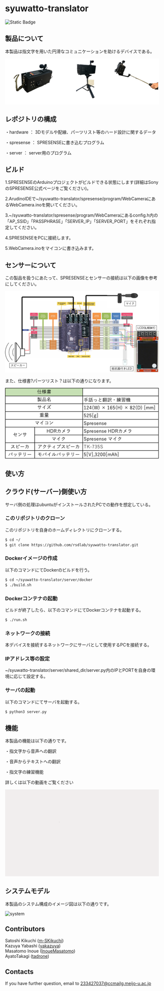 # syuwatto-translator

![Static Badge](https://img.shields.io/badge/Sony-Spresense-blue)

## 製品について
本製品は指文字を用いた円滑なコミュニケーションを助けるデバイスである。

![製品](./images/product1.png)

## レポジトリの構成
・hardware ： 3Dモデルや配線、パーツリスト等のハード設計に関するデータ

・spresense ： SPRESENSEに書き込むプログラム

・server ： server用のプログラム

## ビルド
1.SPRESENSEのArduinoプロジェクトがビルドできる状態にします(詳細はSonyのSPRESENSE公式ページをご覧ください)。

2.ArudinoIDEで~/syuwatto-translator/spresense/program/WebCameraにあるWebCamera.inoを開いてください。

3.~/syuwatto-translator/spresense/program/WebCameraにあるconfig.h内の「AP_SSID」「PASSPHRASE」「SERVER_IP」「SERVER_PORT」をそれぞれ指定してください。

4.SPRESENSEをPCに接続します。

5.WebCamera.inoをマイコンに書き込みます。

## センサーについて
この製品を扱うにあたって、SPRESENSEとセンサーの接続は以下の画像を参考にしてください。

![接続](./images/image1.png)

また、仕様書?パーツリスト？は以下の通りになります。

![仕様](./images/image2.png)

## 使い方

## クラウド(サーバー)側使い方
サーバ側の処理はubuntuがインストールされたPCでの動作を想定している。

### このリポジトリのクローン
このリポジトリを自身のホームディレクトリにクローンする。
```sh
$ cd ~/
$ git clone https://github.com/rsdlab/syuwatto-translator.git
```

### Dockerイメージの作成
以下のコマンドにてDockerのビルドを行う。
```sh
$ cd ~/syuwatto-translator/server/docker
$ ./build.sh
```

### Dockerコンテナの起動
ビルドが終了したら、以下のコマンドにてDockerコンテナを起動する。
```sh
$ ./run.sh
```

### ネットワークの接続
本デバイスを接続するネットワークにサーバとして使用するPCを接続する。

### IPアドレス等の設定
~/syuwatto-translator/server/shared_dir/server.py内のIPとPORTを自身の環境に応じて設定する。

### サーバの起動
以下のコマンドにてサーバを起動する。
```sh
$ python3 server.py
```

## 機能
本製品の機能は以下の通りです。

・指文字から音声への翻訳

・音声からテキストへの翻訳

・指文字の練習機能

詳しくは以下の動画をご覧ください

[![movie1](./images/backcolor.png)](https://github.com/rsdlab/syuwatto-translator/assets/105686812/fd62dd02-c0c1-43e5-8c7f-474890054772)

## システムモデル

本製品のシステム構成のイメージ図は以下の通りです。

![system](./images/system.png)

## Contributors
Satoshi Kikuchi ([m-SKikuchi](https://github.com/m-SKikuchi))<br>
Kazuya Yabashi ([yakazuya](https://github.com/yakazuya))<br>
Masatomo Inoue ([InoueMasatomo](https://github.com/InoueMasatomo))<br>
AyatoTakagi ([tadrone](https://github.com/tadrone))

## Contacts
If you have further question, email to 233427037@ccmailg.meijo-u.ac.jp